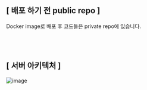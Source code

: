 [ 배포 하기 전 public repo ]
---
Docker image로 배포 후 코드들은 private repo에 있습니다.<br><br><br><br>

## [ 서버 아키텍처 ]
![image](https://github.com/Yeomdongsu/insta_web_server/assets/117874997/f422d627-8d53-424f-835c-487b36a0345e)

